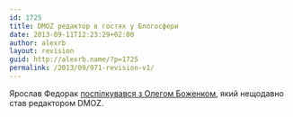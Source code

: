```yaml
---
id: 1725
title: DMOZ редактор в гостях у Блогосфери
date: 2013-09-11T12:23:29+02:00
author: alexrb
layout: revision
guid: http://alexrb.name/?p=1725
permalink: /2013/09/971-revision-v1/
---
```

Ярослав Федорак [поспілкувався з Олегом Боженком](http://tinyurl.com/624go3), який нещодавно став редактором DMOZ.